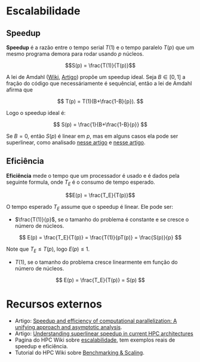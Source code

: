 # Escalabilidade

## Speedup

**Speedup** é a razão entre o tempo serial $T(1)$ e o tempo paralelo $T(p)$ que um mesmo programa demora para rodar usando $p$ núcleos.

$$S(p) = \frac{T(1)}{T(p)}$$

A lei de Amdahl ([Wiki](https://pt.wikipedia.org/wiki/Lei_de_Amdahl), [Artigo](https://www.sciencedirect.com/science/article/abs/pii/S0743731514001142)) propõe um speedup ideal. Seja $B\in [0,1]$ a fração do código que necessáriamente é sequêncial, então a lei de Amdahl afirma que

$$
T(p) = T(1)(B+\frac{1-B}{p}).
$$

Logo o speedup ideal é:

$$
S(p) = \frac{1}{B+\frac{1-B}{p}}
$$

Se $B=0$, então $S(p)$ é linear em $p$, mas em alguns casos ela pode ser superlinear, como analisado [nesse artigo](https://iopscience.iop.org/article/10.1088/1757-899X/1312/1/012009) e [nesse artigo](https://annals-csis.org/proceedings/2016/pliks/498.pdf).

## Eficiência

**Eficiência** mede o tempo que um processador é usado e é dados pela seguinte formula, onde $T_E$ é o consumo de tempo esperado.

$$E(p) = \frac{T_E}{T(p)}$$

O tempo esperado $T_E$ assume que o speedup é linear. Ele pode ser:
* $\frac{T(1)}{p}$, se o tamanho do problema é constante e se cresce o número de núcleos.

$$
E(p) = \frac{T_E}{T(p)} = \frac{T(1)}{pT(p)} = \frac{S(p)}{p}
$$

  Note que $T_E \leq T(p)$, logo $E(p) \leq 1$.


* $T(1)$, se o tamanho do problema cresce linearmente em função do número de núcleos. 

$$
E(p) = \frac{T_E}{T(p)} = S(p)
$$

# Recursos externos
* Artigo: [Speedup and efficiency of computational parallelization: A unifying approach and asymptotic analysis](https://www.sciencedirect.com/science/article/pii/S0743731523002058).
* Artigo: [Understanding superlinear speedup in current HPC architectures](https://iopscience.iop.org/article/10.1088/1757-899X/1312/1/012009)
* Pagina do HPC Wiki sobre [escalabilidade](https://hpc-wiki.info/hpc/Scaling), tem exemplos reais de speedup e eficiência.
* Tutorial do HPC Wiki sobre [Benchmarking & Scaling](https://hpc-wiki.info/hpc/Benchmarking_%26_Scaling_Tutorial).
